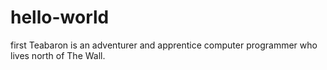 # hello-world
first
Teabaron is an adventurer and apprentice computer programmer who lives north of The Wall.
